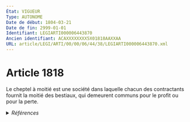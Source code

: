 ```yaml
---
État: VIGUEUR
Type: AUTONOME
Date de début: 1804-03-21
Date de fin: 2999-01-01
Identifiant: LEGIARTI000006443870
Ancien identifiant: ACAXXXXXXXX5X01818AAXXAA
URL: article/LEGI/ARTI/00/00/06/44/38/LEGIARTI000006443870.xml
---
```


<h1>Article 1818</h1>

Le cheptel à moitié est une société dans laquelle chacun des contractants
fournit la moitié des bestiaux, qui demeurent communs pour le profit ou pour la
perte.


<details>
  <summary><em>Références</em></summary>

  <h2>Références faites par l'article</h2>
  
  <ul>
    <li>
      CODIFICATION source Loi 1804-03-07
    </li>
    <li>
      CREATION source Loi 1804-03-07 promulguée le 17 mars 1804
    </li>
  </ul>
</details>
